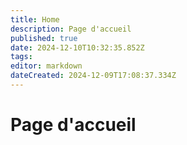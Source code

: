 ```yaml
---
title: Home
description: Page d'accueil 
published: true
date: 2024-12-10T10:32:35.852Z
tags: 
editor: markdown
dateCreated: 2024-12-09T17:08:37.334Z
---
```


# Page d'accueil